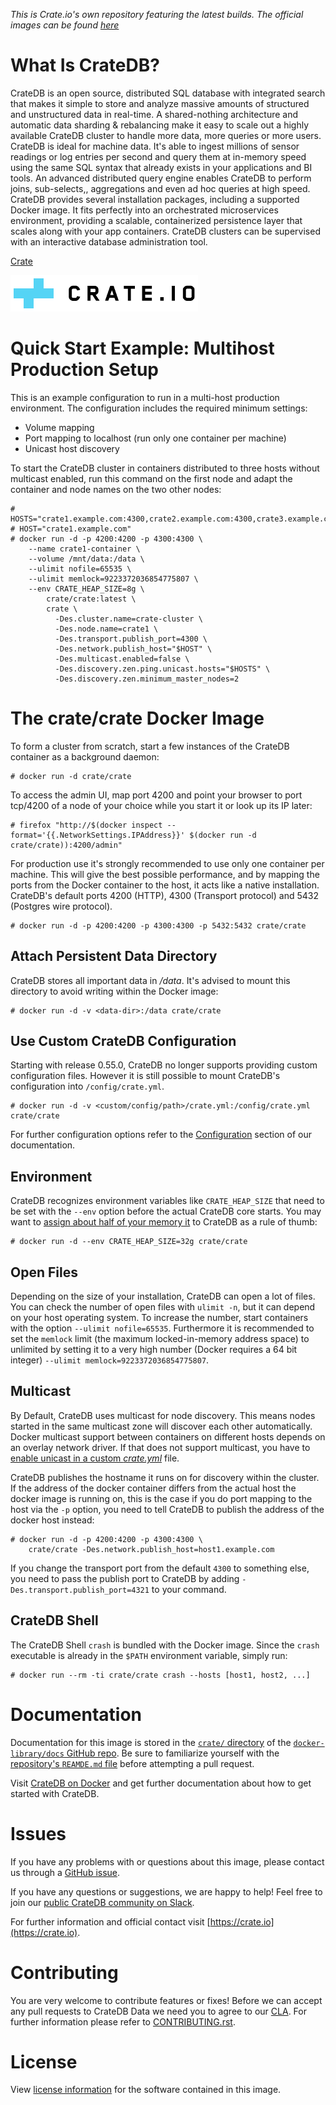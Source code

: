 *This is Crate.io's own repository featuring the latest builds. The
official images can be found [here](https://hub.docker.com/_/crate/)*

# What Is CrateDB?

CrateDB is an open source, distributed SQL database with integrated search that makes it simple to store and analyze massive amounts of structured and unstructured data in real-time. A shared-nothing architecture and automatic data sharding  & rebalancing make it easy to scale out a highly available CrateDB cluster to handle more data, more queries or more users.
CrateDB is ideal for machine data. It's able to ingest millions of sensor readings or log entries per second and query them at in-memory speed using the same SQL syntax that already exists in your applications and BI tools. An advanced distributed query engine enables CrateDB to perform joins, sub-selects,, aggregations and even ad hoc queries at high speed.
CrateDB provides several installation packages, including a supported Docker image. It fits perfectly into an orchestrated microservices environment, providing a scalable, containerized persistence layer that scales along with your app containers. CrateDB clusters can be supervised with an interactive database administration tool.

[Crate](https://crate.io/)


![logo](https://raw.githubusercontent.com/docker-library/docs/2517900006ae5f4c03c1d43235930c59f4614394/crate/logo.png)

# Quick Start Example: Multihost Production Setup

This is an example configuration to run in a multi-host production environment.
The configuration includes the required minimum settings:
 - Volume mapping
 - Port mapping to localhost (run only one container per machine)
 - Unicast host discovery

To start the CrateDB cluster in containers distributed to three hosts without
multicast enabled, run this command on the first node and adapt the container
and node names on the two other nodes:

```console
# HOSTS="crate1.example.com:4300,crate2.example.com:4300,crate3.example.com:4300"
# HOST="crate1.example.com"
# docker run -d -p 4200:4200 -p 4300:4300 \
    --name crate1-container \
    --volume /mnt/data:/data \
    --ulimit nofile=65535 \
    --ulimit memlock=9223372036854775807 \
    --env CRATE_HEAP_SIZE=8g \
        crate/crate:latest \
        crate \
          -Des.cluster.name=crate-cluster \
          -Des.node.name=crate1 \
          -Des.transport.publish_port=4300 \
          -Des.network.publish_host="$HOST" \
          -Des.multicast.enabled=false \
          -Des.discovery.zen.ping.unicast.hosts="$HOSTS" \
          -Des.discovery.zen.minimum_master_nodes=2
```

# The crate/crate Docker Image

To form a cluster from scratch, start a few instances of the CrateDB container as a background
daemon:

```console
# docker run -d crate/crate
```

To access the admin UI, map port 4200 and point your browser to port tcp/4200 of
a node of your choice while you start it or look up its IP later:

```console
# firefox "http://$(docker inspect --format='{{.NetworkSettings.IPAddress}}' $(docker run -d crate/crate)):4200/admin"
```

For production use it's strongly recommended to use only one container per
machine. This will give the best possible performance, and by mapping
the ports from the Docker container to the host, it acts like a native
installation. CrateDB's default ports 4200 (HTTP), 4300 (Transport protocol) and 5432 (Postgres wire protocol).

```console
# docker run -d -p 4200:4200 -p 4300:4300 -p 5432:5432 crate/crate
```

## Attach Persistent Data Directory

CrateDB stores all important data in _/data_. It's advised to mount this
directory to avoid writing within the Docker image:

```console
# docker run -d -v <data-dir>:/data crate/crate
```

## Use Custom CrateDB Configuration

Starting with release 0.55.0, CrateDB no longer supports providing custom
configuration files. However it is still possible to mount CrateDB's configuration
into `/config/crate.yml`.

```console
# docker run -d -v <custom/config/path>/crate.yml:/config/crate.yml crate/crate
```


For further configuration options refer to the
[Configuration](https://crate.io/docs/stable/configuration.html) section of our
documentation.

## Environment

CrateDB recognizes environment variables like `CRATE_HEAP_SIZE` that need to be
set with the `--env` option before the actual CrateDB core starts. You may want to
[assign about half of your memory
it](https://crate.io/docs/reference/en/latest/configuration.html#crate-heap-size)
to CrateDB as a rule of thumb:

```console
# docker run -d --env CRATE_HEAP_SIZE=32g crate/crate
```

## Open Files

Depending on the size of your installation, CrateDB can open a lot of files. You
can check the number of open files with `ulimit -n`, but it can depend on your
host operating system. To increase the number, start containers with the option
`--ulimit nofile=65535`. Furthermore it is recommended to set the `memlock` limit
(the maximum locked-in-memory address space) to unlimited by setting it to a
very high number (Docker requires a 64 bit integer) `--ulimit memlock=9223372036854775807`.

## Multicast

By Default, CrateDB uses multicast for node discovery. This means nodes started in
the same multicast zone will discover each other automatically. Docker multicast
support between containers on different hosts depends on an overlay network
driver. If that does not support multicast, you have to [enable unicast in a
custom
_crate.yml_](https://crate.io/docs/reference/best_practice/multi_node_setup.html)
file.

CrateDB publishes the hostname it runs on for discovery within the cluster. If the
address of the docker container differs from the actual host the docker image is
running on, this is the case if you do port mapping to the host via the `-p`
option, you need to tell CrateDB to publish the address of the docker host
instead:

```console
# docker run -d -p 4200:4200 -p 4300:4300 \
    crate/crate -Des.network.publish_host=host1.example.com
```

If you change the transport port from the default `4300` to something else, you
need to pass the publish port to CrateDB by adding
`-Des.transport.publish_port=4321` to your command.

## CrateDB Shell

The CrateDB Shell `crash` is bundled with the Docker image. Since the `crash`
executable is already in the `$PATH` environment variable, simply run:

```console
# docker run --rm -ti crate/crate crash --hosts [host1, host2, ...]
```

# Documentation

Documentation for this image is stored in the [`crate/` directory](https://github.com/docker-library/docs/tree/master/crate) of the [`docker-library/docs` GitHub repo](https://github.com/docker-library/docs). Be sure to familiarize yourself with the [repository's `REAMDE.md` file](https://github.com/docker-library/docs/blob/master/README.md) before attempting a pull request.

Visit [CrateDB on Docker](https://crate.io/docs/install/containers/docker/) and get further documentation about how to get started with CrateDB.

# Issues

If you have any problems with or questions about this image, please
contact us through a [GitHub issue](https://github.com/crate/docker-crate/issues).


If you have any questions or suggestions, we are happy to help! Feel
free to join our [public CrateDB community on Slack](https://crate.io/docs/support/slackin/).

For further information and official contact visit
[https://crate.io](https://crate.io).

# Contributing

You are very welcome to contribute features or fixes! Before we can accept any pull requests to CrateDB Data we need you to agree to our [CLA](https://crate.io/community/contribute/). For further information please refer to [CONTRIBUTING.rst](https://github.com/crate/crate/blob/master/CONTRIBUTING.rst).

# License

View [license information](https://github.com/crate/crate/blob/master/LICENSE.txt) for the software contained in this image.
